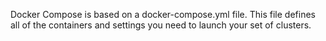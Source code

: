Docker Compose is based on a docker-compose.yml file. This file defines all of the containers and settings you need to launch your set of clusters.